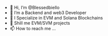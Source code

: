 - 👋 Hi, I’m @Blessedbiello
- 👀 I’m a Backend and web3 Developer
- 🌱 I Specialize in EVM and Solana Blockchains
- 💞️ Shill me EVM/SVM projects
- 📫 How to reach me ...

<!---
Blessedbiello/Blessedbiello is a ✨ special ✨ repository because its `README.md` (this file) appears on your GitHub profile.
You can click the Preview link to take a look at your changes.
--->
